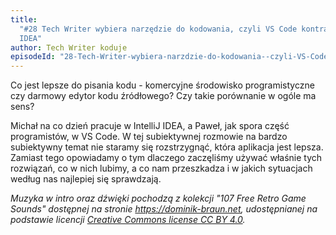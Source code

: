 ```yaml
---
title:
  "#28 Tech Writer wybiera narzędzie do kodowania, czyli VS Code kontra IntelliJ
  IDEA"
author: Tech Writer koduje
episodeId: "28-Tech-Writer-wybiera-narzdzie-do-kodowania--czyli-VS-Code-kontra-IntelliJ-IDEA-et3pcm"
---
```


Co jest lepsze do pisania kodu - komercyjne środowisko programistyczne czy
darmowy edytor kodu źródłowego? Czy takie porównanie w ogóle ma sens?

Michał na co dzień pracuje w IntelliJ IDEA, a Paweł, jak spora część
programistów, w VS Code. W tej subiektywnej rozmowie na bardzo subiektywny temat
nie staramy się rozstrzygnąć, która aplikacja jest lepsza. Zamiast tego
opowiadamy o tym dlaczego zaczęliśmy używać właśnie tych rozwiązań, co w nich
lubimy, a co nam przeszkadza i w jakich sytuacjach według nas najlepiej się
sprawdzają.

_Muzyka w intro oraz dźwięki pochodzą z kolekcji "107 Free Retro Game Sounds"
dostępnej na stronie <https://dominik-braun.net>, udostępnianej na podstawie
licencji
[Creative Commons license CC BY 4.0](https://creativecommons.org/licenses/by/4.0/)._

